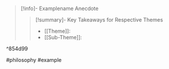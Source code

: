 > [!info]- Examplename
> Anecdote
> > [!summary]- Key Takeaways for Respective Themes
> > - [[Theme]]: 
> > - [[Sub-Theme]]: 

^854d99

#philosophy #example 